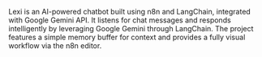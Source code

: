 Lexi is an AI-powered chatbot built using n8n and LangChain, integrated with Google Gemini API. It listens for chat messages and responds intelligently by leveraging Google Gemini through LangChain. The project features a simple memory buffer for context and provides a fully visual workflow via the n8n editor.
